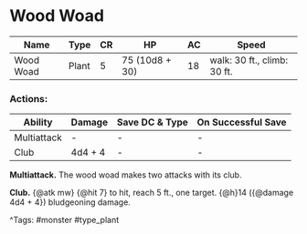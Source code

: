 # Wood Woad

| Name | Type | CR | HP | AC | Speed |
|------|------|----|----|----|-------|
| Wood Woad | Plant | 5 | 75 (10d8 + 30) | 18 | walk: 30 ft., climb: 30 ft. |

### Actions:

| Ability | Damage | Save DC & Type | On Successful Save |
|---------|--------|----------------|--------------------|
| Multiattack | - | - | - |
| Club | 4d4 + 4 | - | - |


**Multiattack.** The wood woad makes two attacks with its club.

**Club.** {@atk mw} {@hit 7} to hit, reach 5 ft., one target. {@h}14 ({@damage 4d4 + 4}) bludgeoning damage.

^Tags: #monster #type_plant